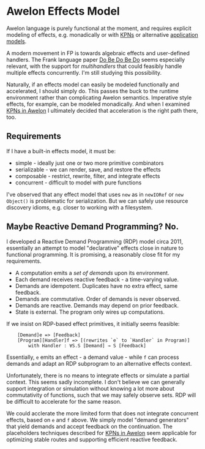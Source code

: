 # Awelon Effects Model

Awelon language is purely functional at the moment, and requires explicit modeling of effects, e.g. monadically or with [KPNs](KPN_Effects.md) or alternative [application models](ApplicationModel.md).

A modern movement in FP is towards algebraic effects and user-defined handlers. The Frank language paper [Do Be Do Be Do](https://arxiv.org/pdf/1611.09259.pdf) seems especially relevant, with the support for *multihandlers* that could feasibly handle multiple effects concurrently. I'm still studying this possibility.

Naturally, if an effects model can easily be modeled functionally and accelerated, I should simply do. This passes the buck to the runtime environment rather than complicating Awelon semantics. Imperative style effects, for example, can be modeled monadically. And when I examined [KPNs in Awelon](AwelonKPN.md) I ultimately decided that acceleration is the right path there, too.

## Requirements

If I have a built-in effects model, it must be:

* simple - ideally just one or two more primitive combinators
* serializable - we can render, save, and restore the effects
* composable - restrict, rewrite, filter, and integrate effects
* concurrent - difficult to model with pure functions

I've observed that any effect model that uses `new` as in `newIORef` or `new Object()` is problematic for serialization. But we can safely use resource discovery idioms, e.g. closer to working with a filesystem.

## Maybe Reactive Demand Programming? No.

I developed a Reactive Demand Programming (RDP) model circa 2011, essentially an attempt to model "declarative" effects close in nature to functional programming. It is promising, a reasonably close fit for my requirements.

* A computation emits a *set of demands* upon its environment. 
* Each demand receives reactive feedback - a time-varying value. 
* Demands are idempotent. Duplicates have no extra effect, same feedback.
* Demands are commutative. Order of demands is never observed.
* Demands are reactive. Demands may depend on prior feedback.
* State is external. The program only wires up computations.

If we insist on RDP-based effect primitives, it initially seems feasible:
        
        [Demand]e => [Feedback]
        [Program][Handler]f => [(rewrites `e` to `Handler` in Program)]
            with Handler : ∀S.S [Demand] → S [Feedback]

Essentially, `e` emits an effect - a demand value - while `f` can process demands and adapt an RDP subprogram to an alternative effects context. 

Unfortunately, there is no means to integrate effects or simulate a partial context. This seems sadly incomplete. I don't believe we can generally support integration or simulation without knowing a lot more about commutativity of functions, such that we may safely observe sets. RDP will be difficult to accelerate for the same reason. 

We could acclerate the more limited form that does not integrate concurrent effects, based on `e` and `f` above. We simply model "demand generators" that yield demands and accept feedback on the continuation. The placeholders techniques described for [KPNs in Awelon](AwelonKPN.md) seem applicable for optimizing stable routes and supporting efficient reactive feedback.


